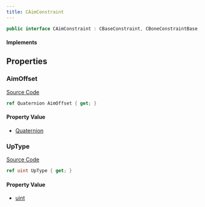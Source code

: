 ```yaml
---
title: CAimConstraint
---
```


```csharp
public interface CAimConstraint : CBaseConstraint, CBoneConstraintBase, ISchemaClass<CBoneConstraintBase>, ISchemaClass<CBaseConstraint>, ISchemaClass<CAimConstraint>, ISchemaField, ISchemaClass, INativeHandle
```

#### Implements

## Properties

### AimOffset

[Source Code](https://github.com/swiftly-solution/swiftlys2/blob/beta/managed/src/SwiftlyS2.Generated/Schemas/Interfaces/CAimConstraint.cs#L16)

```csharp
ref Quaternion AimOffset { get; }
```

#### Property Value

- [Quaternion](/docs/api/shared/natives/quaternion)

### UpType

[Source Code](https://github.com/swiftly-solution/swiftlys2/blob/beta/managed/src/SwiftlyS2.Generated/Schemas/Interfaces/CAimConstraint.cs#L18)

```csharp
ref uint UpType { get; }
```

#### Property Value

- [uint](https://learn.microsoft.com/dotnet/api/system.uint32)

